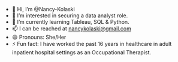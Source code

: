 - 👋 Hi, I’m @Nancy-Kolaski
- 👀 I’m interested in securing a data analyst role.
- 🌱 I’m currently learning Tableau, SQL & Python.
- 📫 I can be reached at nancykolaski@gmail.com 
- 😄 Pronouns: She/Her 
- ⚡ Fun fact: I have worked the past 16 years in healthcare in adult inpatient hospital settings as an Occupational Therapist.

<!---
Nancy-Kolaski/Nancy-Kolaski is a ✨ special ✨ repository because its `README.md` (this file) appears on your GitHub profile.
You can click the Preview link to take a look at your changes.
--->
